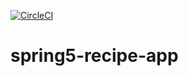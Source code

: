 [![CircleCI](https://dl.circleci.com/status-badge/img/gh/bakm04/spring5-recipe-app/tree/main.svg?style=svg)](https://dl.circleci.com/status-badge/redirect/gh/bakm04/spring5-recipe-app/tree/main)

# spring5-recipe-app
